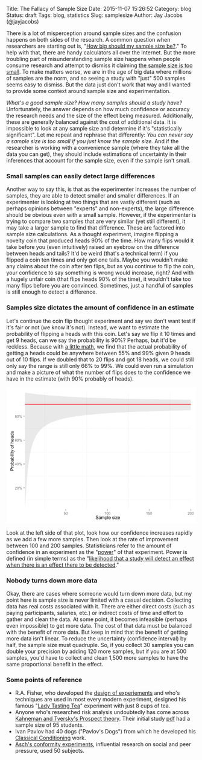 Title: The Fallacy of Sample Size
Date: 2015-11-07 15:26:52
Category: blog
Status: draft
Tags: blog, statistics
Slug: samplesize
Author: Jay Jacobs (@jayjacobs)


There is a lot of misperception around sample sizes and the confusion
happens on both sides of the research. A common question when
researchers are starting out is, "[How big should my sample size
be?](http://stats.stackexchange.com/search?q=sample+size)." To help with
that, there are handy calculators all over the Internet. But the more
troubling part of misunderstanding sample size happens when people
consume research and attempt to dismiss it claiming [the sample size is
too
small](http://www.csoonline.com/article/2931839/data-breach/154-or-58-cents-whats-the-real-cost-of-a-breached-data-record.html).
To make matters worse, we are in the age of big data where millions of
samples are the norm, and so seeing a study with "just" 500 samples
seems easy to dismiss. But the data just don't work that way and I
wanted to provide some context around sample size and experimentation.

*What's a good sample size? How many samples should a study have?*
Unfortunately, the answer depends on how much confidence or accuracy the
research needs and the size of the effect being measured. Additionally,
these are generally balanced against the cost of additional data. It is
impossible to look at any sample size and determine if it's
"statistically significant". Let me repeat and rephrase that
differently: *You can never say a sample size is too small if you just
know the sample size.* And if the researcher is working with a
convenience sample (where they take all the data you can get), they
should include estimations of uncertainty in their inferences that
account for the sample size, even if the sample isn't small.

### Small samples can easily detect large differences

Another way to say this, is that as the experimenter increases the
number of samples, they are able to detect smaller and smaller
differences. If an experimenter is looking at two things that are vastly
different (such as perhaps opinions between "experts" and non-experts),
the large difference should be obvious even with a small sample.
However, if the experimenter is trying to compare two samples that are
very similar (yet still different), it may take a larger sample to find
that difference. These are factored into sample size calculations. As a
thought experiment, imagine flipping a novelty coin that produced heads
90% of the time. How many flips would it take before you (even
intuitively) raised an eyebrow on the difference between heads and
tails? It'd be weird (that's a technical term) if you flipped a coin ten
times and only got one tails. Maybe you wouldn't make any claims about
the coin after ten flips, but as you continue to flip the coin, your
confidence to say something is wrong would increase, right? And with a
hugely unfair coin (that flips heads 90% of the time), it wouldn't take
too many flips before you are convinced. Sometimes, just a handful of
samples is still enough to detect a difference.

### Samples size dictates the amount of confidence in an estimate

Let's continue the coin flip thought experiment and say we don't want
test if it's fair or not (we know it's not). Instead, we want to
estimate the probability of flipping a heads with this coin. Let's say
we flip it 10 times and get 9 heads, can we say the probability is 90%?
Perhaps, but it'd be reckless. Because with [a little
math](http://www.danielsoper.com/statcalc3/calc.aspx?id=85), we find
that the actual probability of getting a heads could be anywhere between
55% and 99% given 9 heads out of 10 flips. If we doubled that to 20
flips and got 18 heads, we could still only say the range is still only
66% to 99%. We could even run a simulation and make a picture of what
the number of flips does to the confidence we have in the estimate (with
90% probably of heads).

![Sample size and confidence interval for an unfair coin](images/2015/11/confidence-sample-size.png)

Look at the left side of that plot, look how our confidence increases
rapidly as we add a few more samples. Then look at the rate of
improvement between 100 and 200 samples. Statisticians refer to the
amount of confidence in an experiment as the
"[power](http://www.statmethods.net/stats/power.html)" of that
experiment. Power is defined (in simple terms) as the "[likelihood that
a study will detect an effect when there is an effect there to be
detected](http://effectsizefaq.com/2010/05/31/what-is-statistical-power/)."

### Nobody turns down more data

Okay, there are cases where someone would turn down more data, but my
point here is sample size is never limited with a casual decision.
Collecting data has real costs associated with it. There are either
direct costs (such as paying participants, salaries, etc.) or indirect
costs of time and effort to gather and clean the data. At some point, it
becomes infeasible (perhaps even impossible) to get more data. The cost
of that data must be balanced with the benefit of more data. But keep in
mind that the benefit of getting more data isn't linear. To reduce the
uncertainty (confidence interval) by half, the sample size must
quadruple. So, if you collect 30 samples you can double your precision
by adding 120 more samples, but if you are at 500 samples, you'd have to
collect and clean 1,500 more samples to have the same proportional
benefit in the effect.

### Some points of reference

-   R.A. Fisher, who developed the [design of
    experiements](https://en.wikipedia.org/wiki/The_Design_of_Experiments)
    and who's techniques are used in most every modern experiment,
    designed his famous "[Lady Tasting
    Tea](https://en.wikipedia.org/wiki/Lady_tasting_tea)" experiment
    with just 8 cups of tea.
-   Anyone who's researched risk analysis undoubtedly has come across
    [Kahneman and Tversky's Prospect
    theory](http://www.simplypsychology.org/loftus-palmer.html). Their
    initial study
    [pdf](http://www.princeton.edu/~kahneman/docs/Publications/prospect_theory.pdf)
    had a sample size of 95 students.
-   Ivan Pavlov had 40 dogs ("Pavlov's Dogs") from which he developed
    his [Classical
    Conditioning](https://en.wikipedia.org/wiki/Classical_conditioning)
    work.
-   [Asch's conformity
    experiments](https://en.wikipedia.org/wiki/Asch_conformity_experiments),
    influential research on social and peer pressure, used 50 subjects.

